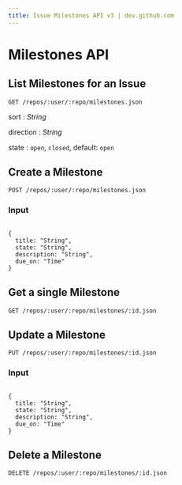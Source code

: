 ```yaml
---
title: Issue Milestones API v3 | dev.github.com
---
```


# Milestones API

## List Milestones for an Issue

    GET /repos/:user/:repo/milestones.json

sort
: _String_

direction
: _String_

state
: `open`, `closed`, default: `open`

## Create a Milestone

    POST /repos/:user/:repo/milestones.json

### Input

<pre class="highlight"><code class="language-javascript">
{
  title: "String",
  state: "String",
  description: "String",
  due_on: "Time"
}
</code></pre>

## Get a single Milestone

    GET /repos/:user/:repo/milestones/:id.json

## Update a Milestone

    PUT /repos/:user/:repo/milestones/:id.json

### Input

<pre class="highlight"><code class="language-javascript">
{
  title: "String",
  state: "String",
  description: "String",
  due_on: "Time"
}
</code></pre>

## Delete a Milestone

    DELETE /repos/:user/:repo/milestones/:id.json

